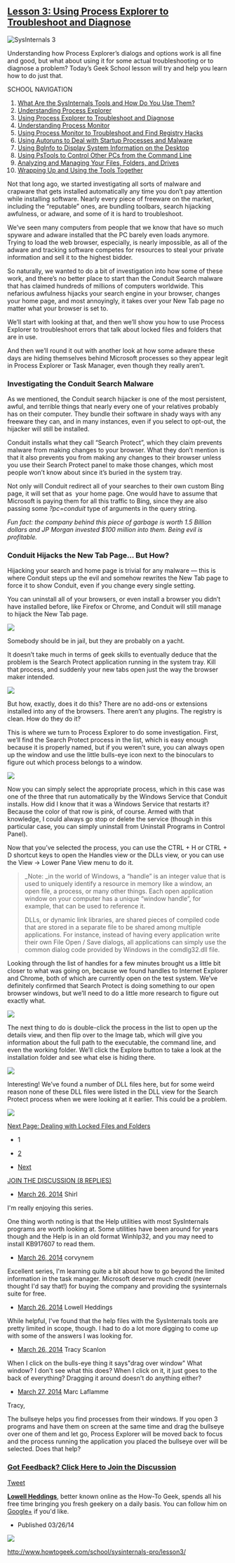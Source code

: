 
## [Lesson 3: Using Process Explorer to Troubleshoot and Diagnose](lesson3.md)



![SysInternals 3](http://www.howtogeek.com/pagespeed_static/1.JiBnMqyl6S.gif)



Understanding how Process Explorer’s dialogs and options work is all fine and good, but what about using it for some actual troubleshooting or to diagnose a problem? Today’s Geek School lesson will try and help you learn how to do just that.

SCHOOL NAVIGATION

1.  [What Are the SysInternals Tools and How Do You Use Them?](lesson1.md)
2.  [Understanding Process Explorer](lesson2.md)
3.  [Using Process Explorer to Troubleshoot and Diagnose](lesson3.md)
4.  [Understanding Process Monitor](lesson4.md)
5.  [Using Process Monitor to Troubleshoot and Find Registry Hacks](lesson5.md)
6.  [Using Autoruns to Deal with Startup Processes and Malware](lesson6.md)
7.  [Using BgInfo to Display System Information on the Desktop](lesson7.md)
8.  [Using PsTools to Control Other PCs from the Command Line](lesson8.md)
9.  [Analyzing and Managing Your Files, Folders, and Drives](lesson9.md)
10.  [Wrapping Up and Using the Tools Together](lesson10.md)

Not that long ago, we started investigating all sorts of malware and crapware that gets installed automatically any time you don’t pay attention while installing software. Nearly every piece of freeware on the market, including the “reputable” ones, are bundling toolbars, search hijacking awfulness, or adware, and some of it is hard to troubleshoot.

We’ve seen many computers from people that we know that have so much spyware and adware installed that the PC barely even loads anymore. Trying to load the web browser, especially, is nearly impossible, as all of the adware and tracking software competes for resources to steal your private information and sell it to the highest bidder.

So naturally, we wanted to do a bit of investigation into how some of these work, and there’s no better place to start than the Conduit Search malware that has claimed hundreds of millions of computers worldwide. This nefarious awfulness hijacks your search engine in your browser, changes your home page, and most annoyingly, it takes over your New Tab page no matter what your browser is set to.

We’ll start with looking at that, and then we’ll show you how to use Process Explorer to troubleshoot errors that talk about locked files and folders that are in use.

And then we’ll round it out with another look at how some adware these days are hiding themselves behind Microsoft processes so they appear legit in Process Explorer or Task Manager, even though they really aren’t.

### Investigating the Conduit Search Malware

As we mentioned, the Conduit search hijacker is one of the most persistent, awful, and terrible things that nearly every one of your relatives probably has on their computer. They bundle their software in shady ways with any freeware they can, and in many instances, even if you select to opt-out, the hijacker will still be installed.

Conduit installs what they call “Search Protect”, which they claim prevents malware from making changes to your browser. What they don’t mention is that it also prevents you from making any changes to their browser unless you use their Search Protect panel to make those changes, which most people won’t know about since it’s buried in the system tray.

Not only will Conduit redirect all of your searches to their own custom Bing page, it will set that as  your home page. One would have to assume that Microsoft is paying them for all this traffic to Bing, since they are also passing some _?pc=conduit_ type of arguments in the query string.

_Fun fact: the company behind this piece of garbage is worth 1.5 Billion dollars and JP Morgan invested $100 million into them. Being evil is profitable._

### Conduit Hijacks the New Tab Page… But How?

Hijacking your search and home page is trivial for any malware — this is where Conduit steps up the evil and somehow rewrites the New Tab page to force it to show Conduit, even if you change every single setting.

You can uninstall all of your browsers, or even install a browser you didn’t have installed before, like Firefox or Chrome, and Conduit will still manage to hijack the New Tab page.



![](http://www.howtogeek.com/pagespeed_static/1.JiBnMqyl6S.gif)



Somebody should be in jail, but they are probably on a yacht.

It doesn’t take much in terms of geek skills to eventually deduce that the problem is the Search Protect application running in the system tray. Kill that process, and suddenly your new tabs open just the way the browser maker intended.



![](http://www.howtogeek.com/pagespeed_static/1.JiBnMqyl6S.gif)



But how, exactly, does it do this? There are no add-ons or extensions installed into any of the browsers. There aren’t any plugins. The registry is clean. How do they do it?

This is where we turn to Process Explorer to do some investigation. First, we’ll find the Search Protect process in the list, which is easy enough because it is properly named, but if you weren’t sure, you can always open up the window and use the little bulls-eye icon next to the binoculars to figure out which process belongs to a window.



![](http://www.howtogeek.com/pagespeed_static/1.JiBnMqyl6S.gif)



Now you can simply select the appropriate process, which in this case was one of the three that run automatically by the Windows Service that Conduit installs. How did I know that it was a Windows Service that restarts it? Because the color of that row is pink, of course. Armed with that knowledge, I could always go stop or delete the service (though in this particular case, you can simply uninstall from Uninstall Programs in Control Panel).

Now that you’ve selected the process, you can use the CTRL + H or CTRL + D shortcut keys to open the Handles view or the DLLs view, or you can use the View -> Lower Pane View menu to do it.

> _Note: _in the world of Windows, a “handle” is an integer value that is used to uniquely identify a resource in memory like a window, an open file, a process, or many other things. Each open application window on your computer has a unique “window handle”, for example, that can be used to reference it.
> 
> DLLs, or dynamic link libraries, are shared pieces of compiled code that are stored in a separate file to be shared among multiple applications. For instance, instead of having every application write their own File Open / Save dialogs, all applications can simply use the common dialog code provided by Windows in the comdlg32.dll file.

Looking through the list of handles for a few minutes brought us a little bit closer to what was going on, because we found handles to Internet Explorer and Chrome, both of which are currently open on the test system. We’ve definitely confirmed that Search Protect is doing something to our open browser windows, but we’ll need to do a little more research to figure out exactly what.



![](http://www.howtogeek.com/pagespeed_static/1.JiBnMqyl6S.gif)



The next thing to do is double-click the process in the list to open up the details view, and then flip over to the Image tab, which will give you information about the full path to the executable, the command line, and even the working folder. We’ll click the Explore button to take a look at the installation folder and see what else is hiding there.



![](http://www.howtogeek.com/pagespeed_static/1.JiBnMqyl6S.gif)



Interesting! We’ve found a number of DLL files here, but for some weird reason none of these DLL files were listed in the DLL view for the Search Protect process when we were looking at it earlier. This could be a problem.



![](http://www.howtogeek.com/pagespeed_static/1.JiBnMqyl6S.gif)



[Next Page: Dealing with Locked Files and Folders](lesson3.md2/)

*   1

*   [2](lesson3.md2/)
*   [Next](lesson3.md2/)

[JOIN THE DISCUSSION (8 REPLIES)](#)

*   [March 26, 2014](#)
Shirl

I'm really enjoying this series.

One thing worth noting is that the Help utilities with most SysInternals programs are worth looking at. Some utilities have been around for years though and the Help is in an old format Winhlp32, and you may need to install KB917607 to read them.

*   [March 26, 2014](#)
corvynem

Excellent series, I'm learning quite a bit about how to go beyond the limited information in the task manager. Microsoft deserve much credit (never thought I'd say that!) for buying the company and providing the sysinternals suite for free.

*   [March 26, 2014](#)
Lowell Heddings

While helpful, I've found that the help files with the SysInternals tools are pretty limited in scope, though. I had to do a lot more digging to come up with some of the answers I was looking for.

*   [March 26, 2014](#)
Tracy Scanlon

When I click on the bulls-eye thing it says"drag over window" What window? I don't see what this does? When I click on it, it just goes to the back of everything? Dragging it around doesn't do anything either?

*   [March 27, 2014](#)
Marc Laflamme

Tracy,

The bullseye helps you find processes from their windows. If you open 3 programs and have them on screen at the same time and drag the bullseye over one of them and let go, Process Explorer will be moved back to focus and the process running the application you placed the bullseye over will be selected. Does that help?

### [Got Feedback? Click Here to Join the Discussion](http://discuss.howtogeek.com/t/using-process-explorer-to-troubleshoot-and-diagnose/14532)



[Tweet](https://twitter.com/share)

[**Lowell Heddings**](http://www.howtogeek.com/author/thegeek/), better known online as the How-To Geek, spends all his free time bringing you fresh geekery on a daily basis. You can follow him on [Google+](https://plus.google.com/115673881208416151793/?rel=author) if you'd like.

*   Published 03/26/14

[](https://twitter.com/lowellheddings)



![](http://www.howtogeek.com/pagespeed_static/1.JiBnMqyl6S.gif)




http://www.howtogeek.com/school/sysinternals-pro/lesson3/
